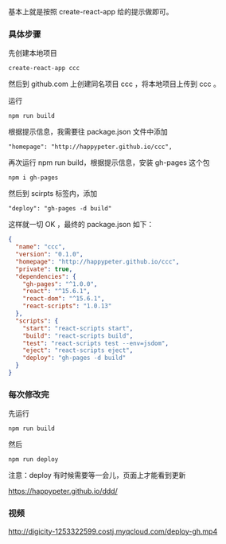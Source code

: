 基本上就是按照 create-react-app 给的提示做即可。

### 具体步骤

先创建本地项目
```
create-react-app ccc
```
然后到 github.com 上创建同名项目 ccc ，将本地项目上传到 ccc 。

运行
```
npm run build
```
根据提示信息，我需要往 package.json 文件中添加
```
"homepage": "http://happypeter.github.io/ccc",
```
再次运行 npm run build，根据提示信息，安装 gh-pages 这个包
```
npm i gh-pages
```
然后到 scirpts 标签内，添加
```
"deploy": "gh-pages -d build"
```
这样就一切 OK ，最终的 package.json 如下：
```json
{
  "name": "ccc",
  "version": "0.1.0",
  "homepage": "http://happypeter.github.io/ccc",
  "private": true,
  "dependencies": {
    "gh-pages": "^1.0.0",
    "react": "^15.6.1",
    "react-dom": "^15.6.1",
    "react-scripts": "1.0.13"
  },
  "scripts": {
    "start": "react-scripts start",
    "build": "react-scripts build",
    "test": "react-scripts test --env=jsdom",
    "eject": "react-scripts eject",
    "deploy": "gh-pages -d build"
  }
}
```
### 每次修改完

先运行
```
npm run build
```
然后
```
npm run deploy
```
注意：deploy 有时候需要等一会儿，页面上才能看到更新

https://happypeter.github.io/ddd/

### 视频

http://digicity-1253322599.costj.myqcloud.com/deploy-gh.mp4
